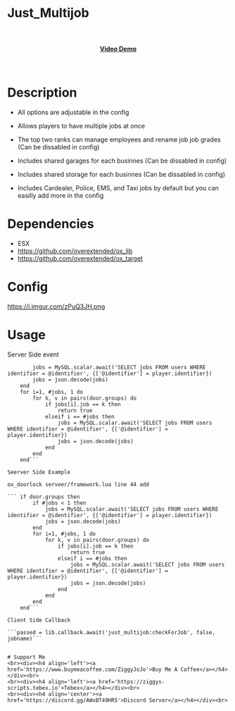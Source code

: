 # Just_Multijob
<br><div><h4 align='center'><a href='https://youtu.be/5Ebm4gBbUr0'>Video Demo</a></h4></div><br>
# Description

* All options are adjustable in the config

* Allows players to have multiple jobs at once 
* The top two ranks can manage employees and rename job job grades (Can be dissabled in config)
* Includes shared garages for each businnes (Can be dissabled in config)
* Includes shared storage for each businnes (Can be dissabled in config)
* Includes Cardealer, Police, EMS, and Taxi jobs by default but you can easilly add more in the config
# Dependencies

- ESX 
- https://github.com/overextended/ox_lib  
- https://github.com/overextended/ox_target

# Config
https://i.imgur.com/zPuQ3JH.png

# Usage

Server Side event

``` if #jobs < 1 then
        jobs = MySQL.scalar.await('SELECT jobs FROM users WHERE identifier = @identifier', {['@identifier'] = player.identifier})
        jobs = json.decode(jobs)
    end
    for i=1, #jobs, 1 do
        for k, v in pairs(door.groups) do
            if jobs[i].job == k then
                return true
            elseif i == #jobs then
                jobs = MySQL.scalar.await('SELECT jobs FROM users WHERE identifier = @identifier', {['@identifier'] = player.identifier})
                jobs = json.decode(jobs)
            end
        end
    end```

Seerver Side Example

ox_doorlock serveer/framework.lua line 44 add

```	if door.groups then
		if #jobs < 1 then
			jobs = MySQL.scalar.await('SELECT jobs FROM users WHERE identifier = @identifier', {['@identifier'] = player.identifier})
			jobs = json.decode(jobs)
		end
		for i=1, #jobs, 1 do
			for k, v in pairs(door.groups) do
				if jobs[i].job == k then
					return true
				elseif i == #jobs then
					jobs = MySQL.scalar.await('SELECT jobs FROM users WHERE identifier = @identifier', {['@identifier'] = player.identifier})
					jobs = json.decode(jobs)
				end
			end
		end
	end```

Client Side Callback

```passed = lib.callback.await('just_multijob:checkForJob', false, jobname)```


# Support Me
<br><div><h4 align='left'><a href='https://www.buymeacoffee.com/ZiggyJoJo'>Buy Me A Coffee</a></h4></div><br>
<br><div><h4 align='left'><a href='https://ziggys-scripts.tebex.io'>Tebex</a></h4></div><br>
<br><div><h4 align='center'><a href='https://discord.gg/AWxBT49HR5'>Discord Server</a></h4></div><br>
